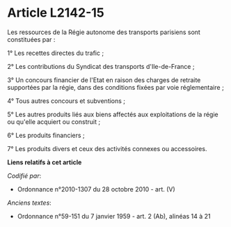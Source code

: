 # Article L2142-15

Les ressources de la Régie autonome des transports parisiens sont constituées par :

1° Les recettes directes du trafic ;

2° Les contributions du Syndicat des transports d'Ile-de-France ;

3° Un concours financier de l'Etat en raison des charges de retraite supportées par la régie, dans des conditions fixées par
voie réglementaire ;

4° Tous autres concours et subventions ;

5° Les autres produits liés aux biens affectés aux exploitations de la régie ou qu'elle acquiert ou construit ;

6° Les produits financiers ;

7° Les produits divers et ceux des activités connexes ou accessoires.

**Liens relatifs à cet article**

_Codifié par_:

  - Ordonnance n°2010-1307 du 28 octobre 2010 - art. (V)

_Anciens textes_:

  - Ordonnance n°59-151 du 7 janvier 1959 - art. 2 (Ab), alinéas 14 à 21
